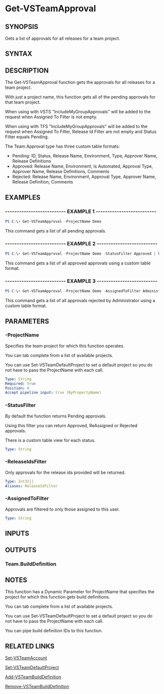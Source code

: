 


# Get-VSTeamApproval

## SYNOPSIS

Gets a list of approvals for all releases for a team project.

## SYNTAX

## DESCRIPTION

The Get-VSTeamApproval function gets the approvals for all releases for a team project.

With just a project name, this function gets all of the pending approvals for that team project.

When using with VSTS "IncludeMyGroupApprovals" will be added to the request when Assigned To Filter is not empty.

When using with TFS "IncludeMyGroupApprovals" will be added to the request when Assigned To Filter, Release Id Filter are not empty and Status Filter equals Pending.

The Team.Approval type has three custom table formats:

- Pending: ID, Status, Release Name, Environment, Type, Approver Name, Release Definitions
- Approved: Release Name, Environment, Is Automated, Approval Type, Approver Name, Release Definitions, Comments
- Rejected: Release Name, Environment, Approval Type, Approver Name, Release Definition, Comments

## EXAMPLES

### -------------------------- EXAMPLE 1 --------------------------

```PowerShell
PS C:\> Get-VSTeamApproval -ProjectName Demo
```

This command gets a list of all pending approvals.

### -------------------------- EXAMPLE 2 --------------------------

```PowerShell
PS C:\> Get-VSTeamApproval -ProjectName Demo -StatusFilter Approved | Format-Table -View Approved
```

This command gets a list of all approved approvals using a custom table format.

### -------------------------- EXAMPLE 3 --------------------------

```PowerShell
PS C:\> Get-VSTeamApproval -ProjectName Demo -AssignedToFilter Administrator -StatusFilter Rejected | FT -View Rejected
```

This command gets a list of all approvals rejected by Administrator using a custom table format.

## PARAMETERS

### -ProjectName

Specifies the team project for which this function operates.

You can tab complete from a list of available projects.

You can use Set-VSTeamDefaultProject to set a default project so
you do not have to pass the ProjectName with each call.

```yaml
Type: String
Required: true
Position: 0
Accept pipeline input: true (ByPropertyName)
```

### -StatusFilter

By default the function returns Pending approvals.

Using this filter you can return Approved, ReAssigned or Rejected approvals.

There is a custom table view for each status.

```yaml
Type: String
```

### -ReleaseIdsFilter

Only approvals for the release ids provided will be returned.

```yaml
Type: Int32[]
Aliases: ReleaseIdFilter
```

### -AssignedToFilter

Approvals are filtered to only those assigned to this user.

```yaml
Type: String
```

## INPUTS

## OUTPUTS

### Team.BuildDefinition

## NOTES

This function has a Dynamic Parameter for ProjectName that specifies the project for which this function gets build definitions.

You can tab complete from a list of available projects.

You can use Set-VSTeamDefaultProject to set a default project so you do not have to pass the ProjectName with each call.

You can pipe build definition IDs to this function.

## RELATED LINKS

[Set-VSTeamAccount](Set-VSTeamAccount.md)

[Set-VSTeamDefaultProject](Set-VSTeamDefaultProject.md)

[Add-VSTeamBuildDefinition](Add-VSTeamBuildDefinition.md)

[Remove-VSTeamBuildDefinition](Remove-VSTeamBuildDefinition.md)

